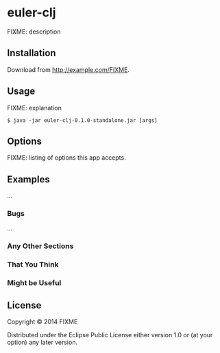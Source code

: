 # euler-clj

FIXME: description

## Installation

Download from http://example.com/FIXME.

## Usage

FIXME: explanation

    $ java -jar euler-clj-0.1.0-standalone.jar [args]

## Options

FIXME: listing of options this app accepts.

## Examples

...

### Bugs

...

### Any Other Sections
### That You Think
### Might be Useful

## License

Copyright © 2014 FIXME

Distributed under the Eclipse Public License either version 1.0 or (at
your option) any later version.
